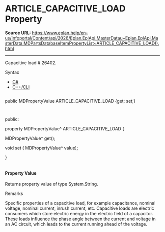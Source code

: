 # ARTICLE_CAPACITIVE_LOAD Property

**Source URL:** https://www.eplan.help/en-us/Infoportal/Content/api/2026/Eplan.EplApi.MasterDatau~Eplan.EplApi.MasterData.MDPartsDatabaseItemPropertyList~ARTICLE_CAPACITIVE_LOAD().html

---

Capacitive load # 26402.

Syntax

- [C#](#i-syntax-CS)
- [C++/CLI](#i-syntax-CPP2005)

```
```
public MDPropertyValue ARTICLE_CAPACITIVE_LOAD {get; set;}
```
```

```
```
public:

property MDPropertyValue^ ARTICLE_CAPACITIVE_LOAD {

   MDPropertyValue^ get();

   void set (    MDPropertyValue^ value);

}
```
```

#### Property Value

Returns property value of type System.String.

Remarks

Specific properties of a capacitive load, for example capacitance, nominal voltage, nominal current, inrush current, etc. Capacitive loads are electric consumers which store electric energy in the electric field of a capacitor. These loads influence the phase angle between the current and voltage in an AC circuit, which leads to the current running ahead of the voltage.
